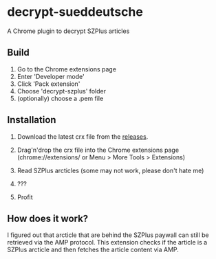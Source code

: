# decrypt-sueddeutsche
A Chrome plugin to decrypt SZPlus articles

## Build

1. Go to the Chrome extensions page
2. Enter 'Developer mode'
3. Click 'Pack extension'
4. Choose 'decrypt-szplus' folder
5. (optionally) choose a .pem file

## Installation

1. Download the latest crx file from the [releases](https://github.com/m0rth1um/decrypt-szplus/releases/latest).

2. Drag'n'drop the crx file into the Chrome extensions page (chrome://extensions/ or Menu > More Tools > Extensions)

3. Read SZPlus arcticles (some may not work, please don't hate me)

4. ???

5. Profit


## How does it work?

I figured out that arcticle that are behind the SZPlus paywall can still be retrieved via the AMP protocol.
This extension checks if the article is a SZPlus arcticle and then fetches the article content via AMP.
